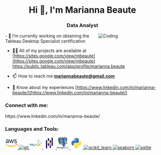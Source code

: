 <h1 align="center">Hi 👋, I'm Marianna Beaute</h1>
<h3 align="center">Data Analyst</h3>
<img align="right" alt="Coding" width="200" src="https://encrypted-tbn0.gstatic.com/images?q=tbn:ANd9GcS-VHAPHKYCoFJTL7k-utZUdCOt1IY7smHpww&usqp=CAU](https://media.tenor.com/lvLaG5hPCncAAAAd/data-analysis.gif">
- 🔭 I’m currently working on obtaining the Tableau Desktop Specialist certification

- 👨‍💻 All of my projects are available at [https://sites.google.com/view/mbeaute](https://sites.google.com/view/mbeaute)
                                          https://public.tableau.com/app/profile/marianna.beaute

- 📫 How to reach me **mariannabeaute@gmail.com**

- 📄 Know about my experiences [https://www.linkedin.com/in/marianna-beaute/](https://www.linkedin.com/in/marianna-beaute/)

<h3 align="left">Connect with me:</h3> https://www.linkedin.com/in/marianna-beaute/
<p align="left">
</p>

<h3 align="left">Languages and Tools:</h3>
<p align="left"> <a href="https://aws.amazon.com" target="_blank" rel="noreferrer"> <img src="https://raw.githubusercontent.com/devicons/devicon/master/icons/amazonwebservices/amazonwebservices-original-wordmark.svg" alt="aws" width="40" height="40"/> </a> <a href="https://git-scm.com/" target="_blank" rel="noreferrer"> <img src="https://www.vectorlogo.zone/logos/git-scm/git-scm-icon.svg" alt="git" width="40" height="40"/> </a> <a href="https://www.mysql.com/" target="_blank" rel="noreferrer"> <img src="https://raw.githubusercontent.com/devicons/devicon/master/icons/mysql/mysql-original-wordmark.svg" alt="mysql" width="40" height="40"/> </a> <a href="https://pandas.pydata.org/" target="_blank" rel="noreferrer"> <img src="https://raw.githubusercontent.com/devicons/devicon/2ae2a900d2f041da66e950e4d48052658d850630/icons/pandas/pandas-original.svg" alt="pandas" width="40" height="40"/> </a> <a href="https://www.postgresql.org" target="_blank" rel="noreferrer"> <img src="https://raw.githubusercontent.com/devicons/devicon/master/icons/postgresql/postgresql-original-wordmark.svg" alt="postgresql" width="40" height="40"/> </a> <a href="https://www.python.org" target="_blank" rel="noreferrer"> <img src="https://raw.githubusercontent.com/devicons/devicon/master/icons/python/python-original.svg" alt="python" width="40" height="40"/> </a> <a href="https://scikit-learn.org/" target="_blank" rel="noreferrer"> <img src="https://upload.wikimedia.org/wikipedia/commons/0/05/Scikit_learn_logo_small.svg" alt="scikit_learn" width="40" height="40"/> </a> <a href="https://seaborn.pydata.org/" target="_blank" rel="noreferrer"> <img src="https://seaborn.pydata.org/_images/logo-mark-lightbg.svg" alt="seaborn" width="40" height="40"/> </a> <a href="https://www.sqlite.org/" target="_blank" rel="noreferrer"> <img src="https://www.vectorlogo.zone/logos/sqlite/sqlite-icon.svg" alt="sqlite" width="40" height="40"/> </a> </p>
